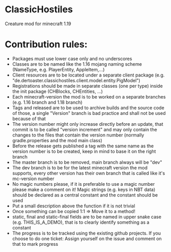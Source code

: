 # ClassicHostiles
Creature mod for minecraft 1.19

# Contribution rules:
 - Packages must use lower case only and no underscores
 - Classes are to be named like the 1.16 mojang naming scheme (NameType, e.g. PlayerEntity, AppleItem,...)
 - Client resources are to be located under a separate client package (e.g. "de.dertoaster.classichostiles.client.model.entity.PigModel")
 - Registrations should be made in separate classes (one per type) inside the init package (CHBlocks, CHEntities, ...)
 - Each minecraft-version the mod is to be worked on a separate branches (e.g. 1.16 branch and 1.18 branch)
 - Tags and released are to be used to archive builds and the source code of those, a single "Version" branch is bad practice and shall not be used because of that
 - The version number might only increase directly before an update, that commit is to be called "version increment" and may only contain the changes to the files that contain the version number (normally gradle.properties and the mod main class)
 - Before the release gets published a tag with the same name as the version number is to be created, keep in mind to base it on the right branch
 - The master branch is to be removed, main branch always will be "dev"
 - The dev branch is to be for the latest minecraft version the mod supports, every other version has their own branch that is called like it's mc-version number
 - No magic numbers please, if it is preferable to use a magic number please make a comment on it! Magic strings (e.g. keys in NBT data) should be declared as a central constant and the constant should be used
 - Put a small description above the function if it is not trivial
 - Once something can be copied 1:1 => Move it to a method!
 - static, final and static-final fields are to be named in upper snake case (e.g. THIS_IS_A_DEMO), that is to clearly identify something as a constant
 - The progress is to be tracked using the existing github projects. If you choose to do one ticket: Assign yourself on the issue and comment on that to mark progress
